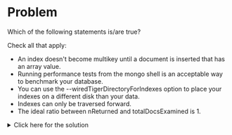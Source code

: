 # Problem
Which of the following statements is/are true?

Check all that apply:
 - An index doesn't become multikey until a document is inserted that has an array value.
 - Running performance tests from the mongo shell is an acceptable way to benchmark your database.
 - You can use the --wiredTigerDirectoryForIndexes option to place your indexes on a different disk than your data.
 - Indexes can only be traversed forward.
 - The ideal ratio between nReturned and totalDocsExamined is 1.

<details>
  <summary>Click here for the solution</summary>
    <ul>
      <li>An index doesn't become multikey until a document is inserted that has an array value.</li>
      <li>You can use the --wiredTigerDirectoryForIndexes option to place your indexes on a different disk than your data.</li>
      <li>The ideal ratio between nReturned and totalDocsExamined is 1.</li>
	</ul>
</details>